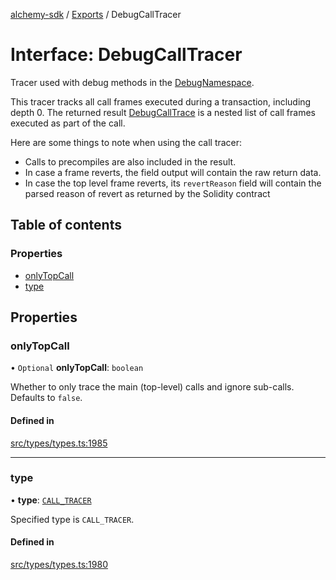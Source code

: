 [alchemy-sdk](../README.md) / [Exports](../modules.md) / DebugCallTracer

# Interface: DebugCallTracer

Tracer used with debug methods in the [DebugNamespace](../classes/DebugNamespace.md).

This tracer tracks all call frames executed during a transaction, including
depth 0. The returned result [DebugCallTrace](DebugCallTrace.md) is a nested list of call
frames executed as part of the call.

Here are some things to note when using the call tracer:
- Calls to precompiles are also included in the result.
- In case a frame reverts, the field output will contain the raw return data.
- In case the top level frame reverts, its `revertReason` field will contain
  the parsed reason of revert as returned by the Solidity contract

## Table of contents

### Properties

- [onlyTopCall](DebugCallTracer.md#onlytopcall)
- [type](DebugCallTracer.md#type)

## Properties

### onlyTopCall

• `Optional` **onlyTopCall**: `boolean`

Whether to only trace the main (top-level) calls and ignore sub-calls.
Defaults to `false`.

#### Defined in

[src/types/types.ts:1985](https://github.com/alchemyplatform/alchemy-sdk-js/blob/c023713/src/types/types.ts#L1985)

___

### type

• **type**: [`CALL_TRACER`](../enums/DebugTracerType.md#call_tracer)

Specified type is `CALL_TRACER`.

#### Defined in

[src/types/types.ts:1980](https://github.com/alchemyplatform/alchemy-sdk-js/blob/c023713/src/types/types.ts#L1980)

